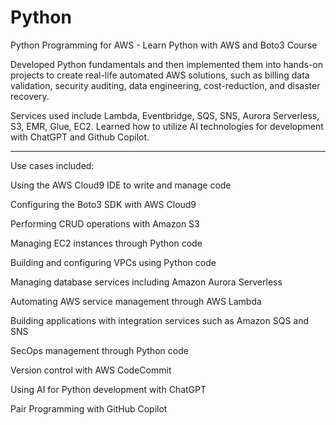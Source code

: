 # Python
Python Programming for AWS - Learn Python with AWS and Boto3 Course

Developed Python fundamentals and then implemented them into hands-on projects to create real-life automated AWS solutions, such as billing data validation, security auditing, data engineering, cost-reduction, and disaster recovery. 

Services used include Lambda, Eventbridge, SQS, SNS, Aurora Serverless, S3, EMR, Glue, EC2. Learned how to utilize AI technologies for development with ChatGPT and Github Copilot. 

--------------------

Use cases included:

Using the AWS Cloud9 IDE to write and manage code

Configuring the Boto3 SDK with AWS Cloud9

Performing CRUD operations with Amazon S3

Managing EC2 instances through Python code

Building and configuring VPCs using Python code

Managing database services including Amazon Aurora Serverless

Automating AWS service management through AWS Lambda

Building applications with integration services such as Amazon SQS and SNS

SecOps management through Python code

Version control with AWS CodeCommit

Using AI for Python development with ChatGPT

Pair Programming with GitHub Copilot
